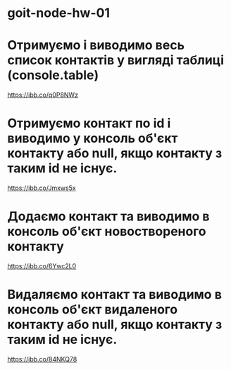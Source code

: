 # goit-node-hw-01

# Отримуємо і виводимо весь список контактів у вигляді таблиці (console.table)

https://ibb.co/q0P8NWz

# Отримуємо контакт по id і виводимо у консоль об'єкт контакту або null, якщо контакту з таким id не існує.

https://ibb.co/Jmxws5x

# Додаємо контакт та виводимо в консоль об'єкт новоствореного контакту

https://ibb.co/6Ywc2L0

# Видаляємо контакт та виводимо в консоль об'єкт видаленого контакту або null, якщо контакту з таким id не існує.

https://ibb.co/84NKQ78
